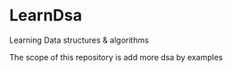 # LearnDsa
Learning Data structures &amp; algorithms


The scope of this repository is add more dsa by examples
